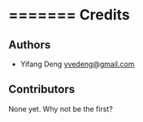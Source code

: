 =======
Credits
=======

Authors
----------------

* Yifang Deng <yvedeng@gmail.com>

Contributors
------------

None yet. Why not be the first?
